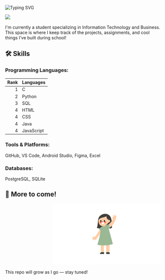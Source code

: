 ![Typing SVG](https://readme-typing-svg.demolab.com?font=Fira+Code&pause=1000&color=white&width=435&lines=Hi%2C+I'm+Ashley!)

<img height="500" src="welcome.gif">

I'm currently a student specializing in Information Technology and Business. This space is where I keep track of the projects, assignments, and cool things I’ve built during school!

## 🛠️ Skills
### Programming Languages:
| Rank | Languages     |
|-----:|---------------|
|     1|      C        |
|     2|    Python     |
|     3|     SQL       |               
|     4|     HTML      |
|     4|     CSS       |
|     4|     Java      |
|     4|   JavaScript  |

### Tools & Platforms:
GitHub, VS Code, Android Studio, Figma, Excel

### Databases:
PostgreSQL, SQLite


## 📌 More to come! 
<p align="right">
  <img width="350" src="image.jpg" alt="Ashley Lin avatar">
</p>

This repo will grow as I go — stay tuned!


